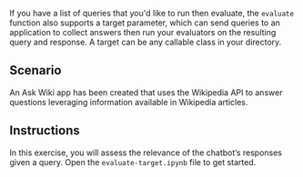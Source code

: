 If you have a list of queries that you'd like to run then evaluate, the `evaluate` function also supports a target parameter, which can send queries to an application to collect answers then run your evaluators on the resulting query and response. A target can be any callable class in your directory.

## Scenario

An Ask Wiki app has been created that uses the Wikipedia API to answer questions leveraging information available in Wikipedia articles.

## Instructions

In this exercise, you will assess the relevance of the chatbot’s responses given a query. Open the `evaluate-target.ipynb` file to get started.